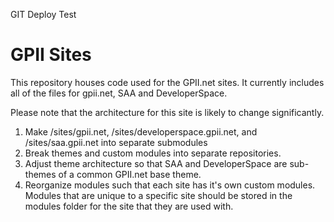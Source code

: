GIT Deploy Test

# GPII Sites

This repository houses code used for the GPII.net sites. It currently includes all of the files for gpii.net, SAA and DeveloperSpace. 

Please note that the architecture for this site is likely to change significantly. 

1. Make /sites/gpii.net, /sites/developerspace.gpii.net, and /sites/saa.gpii.net into separate submodules
1. Break themes and custom modules into separate repositories.
1. Adjust theme architecture so that SAA and DeveloperSpace are sub-themes of a common GPII.net base theme. 
1. Reorganize modules such that each site has it's own custom modules. Modules that are unique to a specific site should be stored in the modules folder for the site that they are used with. 

